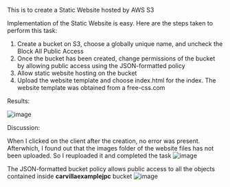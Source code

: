 This is to create a Static Website hosted by AWS S3

Implementation of the Static Website is easy. Here are the steps taken to perform this task:
  1. Create a bucket on S3, choose a globally unique name, and uncheck the Block All Public Access
  2. Once the bucket has been created, change permissions of the bucket by allowing public access using the JSON-formatted policy
  3. Allow static website hosting on the bucket
  4. Upload the website template and choose index.html for the index. The website template was obtained from a free-css.com

     
Results:

![image](https://github.com/JayPhantom/AWS-Cloud-Portfolio/assets/109772529/1b60717a-85ef-42c0-bc77-91b971ad8bc3)


Discussion:


When I clicked on the client after the creation, no error was present. Afterwhich, I found out that the images folder of the website files has not been uploaded. So I reuploaded it and completed the task
![image](https://github.com/JayPhantom/AWS-Cloud-Portfolio/assets/109772529/4120c039-7146-49e2-96ab-6d5f8d476b81)


The JSON-formatted bucket policy allows public access to all the objects contained inside **carvillaexamplejpc** bucket 
![image](https://github.com/JayPhantom/AWS-Cloud-Portfolio/assets/109772529/487aa54c-9640-41b9-a1be-d65135a0746e)
